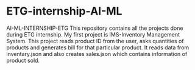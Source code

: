 # ETG-internship-AI-ML
AI-ML-INTERNSHIP-ETG This repository contains all the projects done during ETG internship.  My first project is IMS-Inventory Management System. This project reads product ID from the user, asks quantities of products and generates bill for that particular product. It reads data from inventary.json and also creates sales.json which contains information of product sold.
